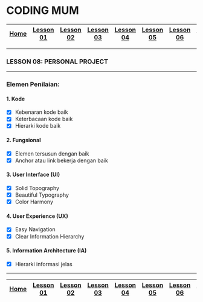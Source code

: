 # CODING MUM

| [Home][0] | [Lesson 01][1] | [Lesson 02][2] | [Lesson 03][3] | [Lesson 04][4] | [Lesson 05][5] | [Lesson 06][6] | [Lesson 07][7] | [Presentation][8] | [Lesson 09][9] | [Lesson 10][10] | [Lesson 11][11] | [Presentation][12] |
|:---------:|:--------------:|:--------------:|:--------------:|:--------------:|:--------------:|:--------------------:|:--------------:|:-----------------:|:--------------:|:--------------------:|:--------------:|:-----------------:|

---

### LESSON 08: PERSONAL PROJECT

---

### Elemen Penilaian:

#### 1. Kode
- [x] Kebenaran kode baik
- [x] Keterbacaan kode baik
- [x] Hierarki kode baik

#### 2. Fungsional
- [x] Elemen tersusun dengan baik
- [x] Anchor atau link bekerja dengan baik

#### 3. User Interface (UI)
- [x] Solid Topography
- [x] Beautiful Typography
- [x] Color Harmony

#### 4. User Experience (UX)
- [x] Easy Navigation
- [x] Clear Information Hierarchy

#### 5. Information Architecture (IA)
- [x] Hierarki informasi jelas

---

| [Home][0] | [Lesson 01][1] | [Lesson 02][2] | [Lesson 03][3] | [Lesson 04][4] | [Lesson 05][5] | [Lesson 06][6] | [Lesson 07][7] | [Presentation][8] | [Lesson 09][9] | [Lesson 10][10] | [Lesson 11][11] | [Presentation][12] |
|:---------:|:--------------:|:--------------:|:--------------:|:--------------:|:--------------:|:--------------------:|:--------------:|:-----------------:|:--------------:|:--------------------:|:--------------:|:-----------------:|

[0]: README.md "Home"
[1]: lesson-01.md "Web Technology"
[2]: lesson-02.md "Anchor & Paging"
[3]: lesson-03.md "Typography"
[4]: lesson-04.md "Form & Embed"
[5]: lesson-05.md "Topography"
[6]: lesson-06.md "Topography"
[7]: lesson-07.md "Framework"
[8]: lesson-08.md "Framework Lanjut"
[5]: lesson-09.md "Personal Project"
[6]: lesson-10.md "Consutlation"
[7]: lesson-11.md "Domain, Hosting dan Github Pages"
[8]: lesson-12.md "Presentation"
